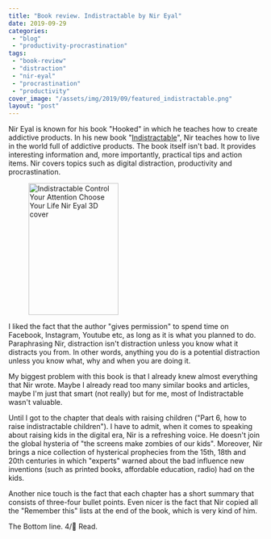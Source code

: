 ```yaml
---
title: "Book review. Indistractable by Nir Eyal"
date: 2019-09-29
categories: 
 - "blog"
 - "productivity-procrastination"
tags: 
 - "book-review"
 - "distraction"
 - "nir-eyal"
 - "procrastination"
 - "productivity"
cover_image: "/assets/img/2019/09/featured_indistractable.png"
layout: "post"
---
```


Nir Eyal is known for his book "Hooked" in which he teaches how to create addictive products. In his new book "[Indistractable](https://www.nirandfar.com/indistractable/)", Nir teaches how to live in the world full of addictive products. The book itself isn't bad. It provides interesting information and, more importantly, practical tips and action items. Nir covers topics such as digital distraction, productivity and procrastination. 

<div class="wp-block-image"><figure class="alignright is-resized"><img src="/assets/img/2019/05/Indistractable-Control-Your-Attention-Choose-Your-Life-Nir-Eyal-3D-cover-700x1024.png" alt="Indistractable Control Your Attention Choose Your Life Nir Eyal 3D cover" width="178" height="261"></figure></div>

I liked the fact that the author "gives permission" to spend time on Facebook, Instagram, Youtube etc, as long as it is what you planned to do. Paraphrasing Nir, distraction isn't distraction unless you know what it distracts you from. In other words, anything you do is a potential distraction unless you know what, why and when you are doing it. 

 My biggest problem with this book is that I already knew almost everything that Nir wrote. Maybe I already read too many similar books and articles, maybe I'm just that smart (not really) but for me, most of Indistractable wasn't valuable. 

Until I got to the chapter that deals with raising children ("Part 6, how to raise indistractable children"). I have to admit, when it comes to speaking about raising kids in the digital era, Nir is a refreshing voice. He doesn't join the global hysteria of "the screens make zombies of our kids". Moreover, Nir brings a nice collection of hysterical prophecies from the 15th, 18th and 20th centuries in which "experts" warned about the bad influence new inventions  (such as printed books, affordable education, radio) had on the kids.

Another nice touch is the fact that each chapter has a short summary that consists of three-four bullet points. Even nicer is the fact that Nir copied all the "Remember this" lists at the end of the book, which is very kind of him.

The Bottom line. 4/ Read.
